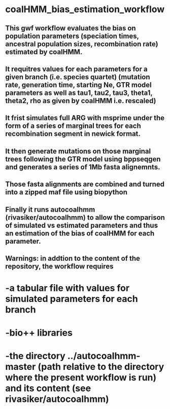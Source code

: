 # coalHMM_bias_estimation_workflow

## This gwf workflow evaluates the bias on population parameters (speciation times, ancestral population sizes, recombination rate) estimated by coalHMM.
## It requitres values for each parameters for a given branch (i.e. species quartet) (mutation rate, generation time, starting Ne, GTR  model parameters as well as tau1, tau2, tau3, theta1, theta2, rho as given by coalHMM i.e. rescaled) 
## It frist simulates full ARG with msprime under the form of a series of marginal trees for each recombination segment in newick format. 
## It then generate mutations on those marginal trees following the GTR model using bppseqgen and generates a series of 1Mb fasta alignemnts. 
## Those fasta alignments are combined and turned into a zipped maf file using biopython
## Finally it runs autocoalhmm (rivasiker/autocoalhmm) to allow the comparison of simulated vs estimated parameters and thus an estimation of the bias of coalHMM for each parameter.

## Warnings: in addtion to the content of the repository, the workflow requires 
#     -a tabular file with values for simulated parameters for each branch
#     -bio++ libraries 
#     -the directory ../autocoalhmm-master (path relative to the directory where the present workflow is run) and its content (see rivasiker/autocoalhmm) 
